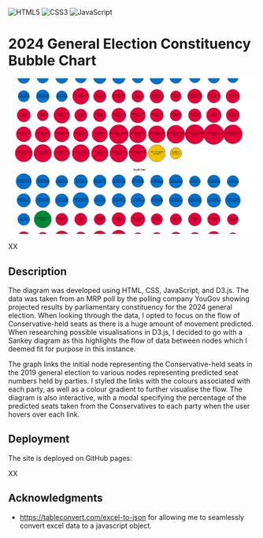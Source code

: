 ![HTML5](https://img.shields.io/badge/html5-%23E34F26.svg?style=for-the-badge&logo=html5&logoColor=white) ![CSS3](https://img.shields.io/badge/css3-%231572B6.svg?style=for-the-badge&logo=css3&logoColor=white) ![JavaScript](https://img.shields.io/badge/javascript-%23323330.svg?style=for-the-badge&logo=javascript&logoColor=%23F7DF1E)

# 2024 General Election Constituency Bubble Chart

![Sankey Diagram](bubble.png)

XX

## Description

The diagram was developed using HTML, CSS, JavaScript, and D3.js. The data was taken from an MRP poll by the polling company YouGov showing projected results by parliamentary constituency for the 2024 general election. When looking through the data, I opted to focus on the flow of Conservative-held seats as there is a huge amount of movement predicted. When researching possible visualisations in D3.js, I decided to go with a Sankey diagram as this highlights the flow of data between nodes which I deemed fit for purpose in this instance.

The graph links the initial node representing the Conservative-held seats in the 2019 general election to various nodes representing predicted seat numbers held by parties. I styled the links with the colours associated with each party, as well as a colour gradient to further visualise the flow. The diagram is also interactive, with a modal specifying the percentage of the predicted seats taken from the Conservatives to each party when the user hovers over each link.

## Deployment

The site is deployed on GitHub pages:

XX

## Acknowledgments

- https://tableconvert.com/excel-to-json for allowing me to seamlessly convert excel data to a javascript object.
